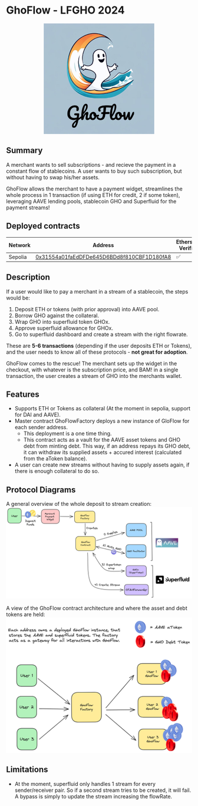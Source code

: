 # GhoFlow - LFGHO 2024

<p align="center">
  <img src="img/logo.jpg" alt="Logo" width="300">
</p>

## Summary

A merchant wants to sell subscriptions - and recieve the payment in a constant flow of stablecoins. A user wants to buy such subscription, but without having to swap his/her assets. 

GhoFlow allows the merchant to have a payment widget, streamlines the whole process in 1 transaction (if using ETH for credit, 2 if some token), leveraging AAVE lending pools, stablecoin GHO and Superfluid for the payment streams!

## Deployed contracts

| Network | Address | Etherscan Verified |
| --------------- | --------------- | --- |
| Sepolia  | [0x31554a01faEdDFDe645D6BDd8f810CBF1D180fA8](https://sepolia.etherscan.io/address/0x31554a01faEdDFDe645D6BDd8f810CBF1D180fA8)  | :white_check_mark:  |


## Description

If a user would like to pay a merchant in a stream of a stablecoin, the steps would be:

1) Deposit ETH or tokens (with prior approval) into AAVE pool.
2) Borrow GHO against the collateral.
3) Wrap GHO into superfluid token GHOx.
4) Approve superfluid allowance for GHOx.
5) Go to superfluid dashboard and create a stream with the right flowrate.

These are **5-6 transactions** (depending if the user deposits ETH or Tokens), and the user needs to know all of these protocols - **not great for adoption**.

GhoFlow comes to the rescue! The merchant sets up the widget in the checkout, with whatever is the subscription price, and BAM! in a single transaction, the user creates a stream of GHO into the merchants wallet. 

## Features

- Supports ETH or Tokens as collateral (At the moment in sepolia, support for DAI and AAVE).
- Master contract GhoFlowFactory deploys a new instance of GloFlow for each sender address.
    - This deployment is a one time thing.
    - This contract acts as a vault for the AAVE asset tokens and GHO debt from minting debt. This way, if an address repays its GHO debt, it can withdraw its supplied assets + accured interest (calculated from the aToken balance).
- A user can create new streams without having to supply assets again, if there is enough collateral to do so.


## Protocol Diagrams

A general overview of the whole deposit to stream creation:
![flow_1](img/diagram_1.png)


A view of the GhoFlow contract architecture and where the asset and debt tokens are held:
![flow_2](img/diagram_2.png)


## Limitations

- At the moment, superfluid only handles 1 stream for every sender/receiver pair. So if a second stream tries to be created, it will fail. A bypass is simply to update the stream increasing the flowRate.
